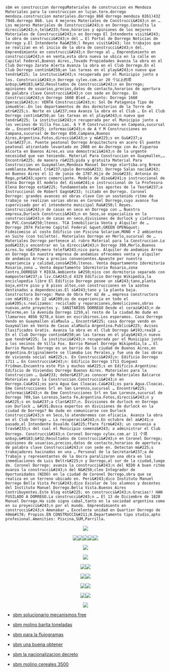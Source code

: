
```
sbm en construccion dorregoMateriales de construccion en Mendoza Materiales para la construccion en lujan.tero.dorrego mendoza.construccion materiales.dorrego 868 dorrego mendoza 0261)432 7948.dorrego 868. Los 4 mejores Materiales de Construcci&#243;n en … Los mejores Materiales de Construcci&#243;n en Dorrego.Consulta la direcci&#243;n,tel&#233;fono,horarios y opiniones de los mejores Materiales de Construcci&#243;n en Dorrego El Intendente visit&#243; la obra de construcci&#243;n del … El Portal de Dorrego Noticias de Dorrego y.El Intendente Ra&#250;l Reyes visit&#243; los trabajos que se realizan en el inicio de la obra de construcci&#243;n del. Emprendimiento en construcci&#243;n Dorrego al … Emprendimiento en construcci&#243;n en venta,esta obra nueva se ubica en la calle en Capital Federal,Buenos Aires,,Tovado Propiedades Avanza la obra en el Club Dorrego Zarate Alerta Avanza la obra en el Club Dorrego.En el Club Dorrego contin&#250;an las tareas en el play&#243;n nuevo que tendr&#225; la instituci&#243;n recuperada por el Municipio junto a los. Construcci&#243;n Dorrego cylex.com.ar 20 个以上的项&nbsp;&#0183;&#32;Resultados de Construcci&#243;n en Dorrego; opiniones de usuarios,precios,datos de contacto,horarios de apertura de palabra clave Construcci&#243;n con sede en Dorrego. En Construcci&#243;n Dorrego 1660 Bled … Asunto: Dorrego 1660 Operaci&#243;n: VENTA Construcci&#243;n: Sol De Patagonia Tipo de inmueble:.En los departamentos de dos dormitorios de la Torre de atr&#225;s. Norte en L&#237;nea Avanza la obra en el Club … En el Club Dorrego contin&#250;an las tareas en el play&#243;n nuevo que tendr&#225; la instituci&#243;n recuperada por el Municipio junto a los vecinos de Villa Fox.Las. A Y M Construcciones en Campana,sucursal de … Encontr&#225; informaci&#243;n de A Y M Construcciones en Campana,sucursal de Dorrego 850,Campana,Buenos Aires,Argentina.Fotos,direcci&#243;n y m&#225;s en Gu&#237;a Clar&#237;n. Puente peatonal Dorrego Arquitectura en acero El puente peatonal atirantado levantado en 2008 en Av.Dorrego con Av.Figueroa Alcorta en Buenos Aires,es una demostraci&#243;n de la urgente necesidad que van teniendo. Material Para Construccion en Guaymallen,… Encontr&#225; de manera r&#225;pida y gratuita Material Para Construccion en Guaymallen,Mendoza Manuel Dorrego elortiba.org Breve semblanza.Manuel Cr&#237;spulo Bernab&#233; Dorrego Salas naci&#243; en Buenos Aires el 11 de junio de 1787.Hijo de Jos&#233; Antonio do Rego,pr&#243;spero comerciante. Modelo de dise&#241;o instruccional de Elena Dorrego El modelo del dise&#241;o instruccional de la Profesora Elena Dorrego est&#225; fundamentada en los aportes de la Teor&#237;a Instruccional de Robert Gagn&#233; (citado en Dorrego. Coronel Dorrego: grandes avances en obras clave Con un sostenido ritmo de trabajo se realizan varias obras en Coronel Dorrego,cuyo avance fue supervisado por el intendente municipal Ra&#250;l Reyes. Construcci&#243;n de casas en seco en Dorrego con … Nuestra empresa,Durlock Construcci&#243;n en Seco,se especializa en la construcci&#243;n de casas en seco,divisiones de durlock y cielorrasos de PVC.Cons&#250;ltenos. TCA Inmobiliaria Venta y Alquiler de … Dorrego 2074 Palermo Capital Federal &quot;GREEN OPEN&quot; Fideicomiso al costo Edificio con Piscina Solarium.MONO + 2 ambientes en Suite (con toilette). Materiales Dorrego en Merlo,sucursal de … Materiales Dorrego pertenece al rubro Material para la Construccion.Lo pod&#233;s encontrar en la direcci&#243;n Dorrego 398,Merlo,Buenos Aires.Su n&#250;mero telef&#243;nico para. Alquiler de andamios Arrow en Dorrego En nuestra empresa de andamios ofrecemos venta y alquiler de andamios Arrow a precios convenientes.Apueste por nuestra experiencia y calidad,cons&#250;ltenos. Venta departamento 1dormitorio Rosario,zona … Venta departamento 1dormitorio Rosario,zona Centro,DORREGO Y RIOJA.Ambiente &#250;nico con dormitorio separado con mamposter&#237;a liv.C&#243;d 4329 Edificio Dorrego Wikipedia,la enciclopedia libre El Edificio Dorrego posee un s&#243;tano,planta baja,entre piso y 8 pisos altos,con construcciones en la azotea destinadas a dependencias.El s&#243;tano y la planta baja. Constructora Dorrego: Mano de Obra Por m2 de … empresa constructora con m&#193;s de 12 a&#209;os de experiencia en todo el pa&#205;s.realizamos: reciclado y reparaciones,demoliciones,obras nuevas,ante proyectos y. SANITARIOS DORREGO Desde el coraz&#243;n de Palermo,en la Avenida Dorrego 1259,al resto de la ciudad.No dude en llamarnos 4856 9278,o bien en escribirnos.Los esperamos. Casa Dorrego Vendo en Guaymallen alaMaula … Encontr&#225; casa dorrego vendo en Guaymallen en Venta de Casas alaMaula Argentina.Public&#225; Avisos Clasificados Gratis. Avanza la obra en el Club Dorrego &#193;rea18 … En el Club Dorrego contin&#250;an las tareas en el play&#243;n nuevo que tendr&#225; la instituci&#243;n recuperada por el Municipio junto a los vecinos de Villa Fox. Barrio Manuel Dorrego Wikipedia,la … El Barrio Manuel Dorrego es un barrio de la ciudad de Buenos Aires,en Argentina.Originalmente se llamaba Los Perales,y fue una de las obras de vivienda social m&#225;s. En Construcci&#243;n: Edificio Dorrego 1711 … En Construcci&#243;n: Edificio Dorrego 1711 Dieguez Fridman.Encuentra este Pin y muchos m&#225;s en Edificio.Argentina: Edificio de Viviendas Dorrego Buenos Aires. Materiales para la Construccion … Qu&#233; deber&#237;as conocer de Materiales Balcarce Materiales para la Construccion.Construcci&#243;n en Dorrego.Ca&#241;os para Agua Gas Cloacas.Ca&#241;os para Agua.Cloacas. Eme Construcciones Srl en San Lorenzo,sucursal … Encontr&#225; informaci&#243;n de Eme Construcciones Srl en San Lorenzo,sucursal de Dorrego 709,San Lorenzo,Santa Fe,Argentina.Fotos,direcci&#243;n y m&#225;s en Gu&#237;a Clar&#237;n. Divisiones de durlock en Dorrego con Durlock … &#191;Busca expertos en divisiones de durlock en la ciudad de Dorrego? No dude en comunicarse con Durlock Construcci&#243;n en Seco,lo atenderemos con eficacia. Avanza la obra en el Club Dorrego … La recuperaci&#243;n.En octubre del a&#241;o pasado,el Intendente Osvaldo C&#225;ffaro firm&#243; un convenio a trav&#233;s del cual el Municipio comenz&#243; a administrar el Club Dorrego. Construcci&#243;n Coronel Dorrego cylex.com.ar 11 个项&nbsp;&#0183;&#32;Resultados de Construcci&#243;n en Coronel Dorrego; opiniones de usuarios,precios,datos de contacto,horarios de apertura de palabra clave Construcci&#243;n con sede en. Detectan m&#225;s trabajadores hacinados en una … Personal de la Secretar&#237;a de Trabajo y representantes de la Uocra paralizaron una obra en las inmediaciones de Luis Beltr&#225;n y Dorrego,al sur de la ciudad,luego de. Coronel Dorrego: avanza la construcci&#243;n del NIDO A buen ritmo avanza la construcci&#243;n del N&#250;cleo Integrador de Oportunidades (NIDO) en la ciudad de Coronel Dorrego,obra que se realiza en un terreno ubicado en. Peri&#243;dico Instituto Manuel Dorrego Bella Vista Peri&#243;dico Escolar de los alumnos y docentes del Instituto Manuel Dorrego.Bella Vista.Buenos Aires Contribuyentes.Este blog est&#225; en construcci&#243;n.Gracias!! HAN FUSILADO A DORREGO.La construcci&#243;n … El 13 de Diciembre de 1828 Manuel Dorrego.Ha sido signo cabal,tanto en la sociedad argentina como en su proyecci&#243;n por el mundo. Emprendimiento en construcci&#243;n Amenabar … Excelente unidad en Quartier Dorrego de 48m&#178; Propios.EN CONSTRUCCI&#211;N.Departamento tipo studio,apto profesional.Amenities: Piscina,SUM,Parrilla. 
```

<div align="center">

<a href="https://es-crusher.shibang-china.com/github&k=sbm+en+construccion+dorrego"><img src="https://static.shibang-china.com/es/crusher/logo.jpg"></a>

<a href="https://es-crusher.shibang-china.com/github&k=sbm+en+construccion+dorrego"><img src="https://static.shibang-china.com/es/crusher/index.jpg"></a><a href="https://es-crusher.shibang-china.com/material.htmlgithub&k=sbm+en+construccion+dorrego"><img src="https://static.shibang-china.com/es/crusher/material.jpg"></a><a href="https://es-crusher.shibang-china.com/application.htmlgithub&k=sbm+en+construccion+dorrego"><img src="https://static.shibang-china.com/es/crusher/application.jpg"></a><a href="https://es-crusher.shibang-china.com/aboutus.htmlgithub&k=sbm+en+construccion+dorrego"><img src="https://static.shibang-china.com/es/crusher/aboutus.jpg"></a><a href="https://es-crusher.shibang-china.com/contact.htmlgithub&k=sbm+en+construccion+dorrego"><img src="https://static.shibang-china.com/es/crusher/contact.jpg"></a>

<a href="https://es-crusher.shibang-china.com/github&k=sbm+en+construccion+dorrego"><img src="https://static.shibang-china.com/es/crusher/banner.jpg"></a>

<a href="https://swt.shibang-china.com/github&k=sbm+en+construccion+dorrego"><img src="https://static.shibang-china.com/es/crusher/text.jpg"></a>

<a href="https://swt.shibang-china.com/github&k=sbm+en+construccion+dorrego"><img src="https://static.shibang-china.com/es/crusher/chat.jpg"></a><a href="https://es-crusher.shibang-china.com/contact.htmlgithub&k=sbm+en+construccion+dorrego"><img src="https://static.shibang-china.com/es/crusher/message.jpg"></a>

<a href="https://es-crusher.shibang-china.com/products/pe.htmlgithub&k=sbm+en+construccion+dorrego"><img src="https://static.shibang-china.com/es/crusher/pe.jpg"></a><a href="https://es-crusher.shibang-china.com/products/pf.htmlgithub&k=sbm+en+construccion+dorrego"><img src="https://static.shibang-china.com/es/crusher/pf.jpg"></a>

<a href="https://es-crusher.shibang-china.com/products/hpt.htmlgithub&k=sbm+en+construccion+dorrego"><img src="https://static.shibang-china.com/es/crusher/hpt.jpg"></a><a href="https://es-crusher.shibang-china.com/products/vsi.htmlgithub&k=sbm+en+construccion+dorrego"><img src="https://static.shibang-china.com/es/crusher/vsi.jpg"></a>

<a href="https://es-crusher.shibang-china.com/products/klv.htmlgithub&k=sbm+en+construccion+dorrego"><img src="https://static.shibang-china.com/es/crusher/klv.jpg"></a><a href="https://es-crusher.shibang-china.com/products/portable.htmlgithub&k=sbm+en+construccion+dorrego"><img src="https://static.shibang-china.com/es/crusher/portable.jpg"></a>

<a href="https://swt.shibang-china.com/github&k=sbm+en+construccion+dorrego"><img src="https://static.shibang-china.com/es/crusher/case.jpg"></a>

</div>


* [sbm solucionario mecanismos free](sbm%20solucionario%20mecanismos%20free.md)

* [sbm molino barita toneladas](sbm%20molino%20barita%20toneladas.md)

* [sbm para la flujogramas](sbm%20para%20la%20flujogramas.md)

* [sbm una buena obtener](sbm%20una%20buena%20obtener.md)

* [sbm la nacionalizacion decreto](sbm%20la%20nacionalizacion%20decreto.md)

* [sbm molino cereales 3500](sbm%20molino%20cereales%203500.md)